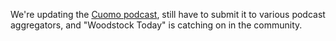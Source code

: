 We're updating the <a href="http://scripting.com/cuomo/rss.xml">Cuomo podcast</a>, still have to submit it to various podcast aggregators, and "Woodstock Today" is catching on in the community. 
